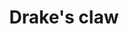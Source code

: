 ---
layout: item
title: Drake's claw
item-id: 22957
datatable: true
id: 22957
name: "Drake's claw"
members: true
lowalch: 40000
highalch: 60000
examine: "The claw of a ferocious drake. They could be combined with the boots of stone."
monsters:
  - id: 8612
    name: "Drake"
    members: true
    combat_level: 192
    wiki_url: "https://oldschool.runescape.wiki/w/Drake"
    drops:
      - quantity: "1"
        rarity: 0.000390625
        drop_requirements: null
  - id: 10400
    name: "Guardian Drake"
    members: true
    combat_level: 386
    wiki_url: "https://oldschool.runescape.wiki/w/Guardian_Drake"
    drops:
      - quantity: "1"
        rarity: 0.000390625
        drop_requirements: null
---